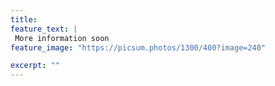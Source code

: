 ```yaml
---
title: 
feature_text: | 
 More information soon
feature_image: "https://picsum.photos/1300/400?image=240" 

excerpt: ""
---
```


